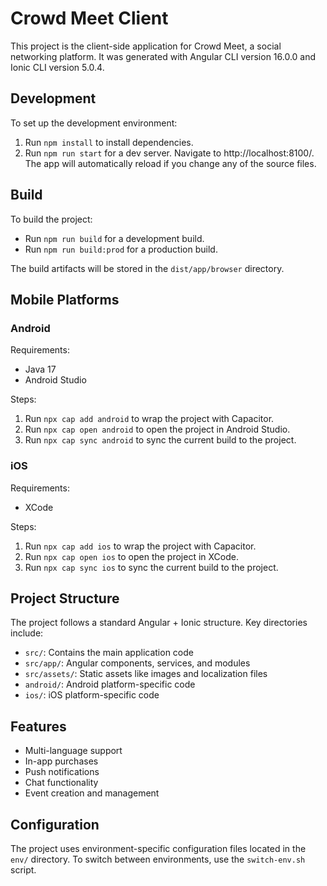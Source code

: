 # Crowd Meet Client

This project is the client-side application for Crowd Meet, a social networking platform. It was generated with Angular CLI version 16.0.0 and Ionic CLI version 5.0.4.

## Development

To set up the development environment:

1. Run `npm install` to install dependencies.
2. Run `npm run start` for a dev server. Navigate to http://localhost:8100/. The app will automatically reload if you change any of the source files.

## Build

To build the project:

- Run `npm run build` for a development build.
- Run `npm run build:prod` for a production build.

The build artifacts will be stored in the `dist/app/browser` directory.

## Mobile Platforms

### Android

Requirements:
- Java 17
- Android Studio

Steps:
1. Run `npx cap add android` to wrap the project with Capacitor.
2. Run `npx cap open android` to open the project in Android Studio.
3. Run `npx cap sync android` to sync the current build to the project.

### iOS

Requirements:
- XCode

Steps:
1. Run `npx cap add ios` to wrap the project with Capacitor.
2. Run `npx cap open ios` to open the project in XCode.
3. Run `npx cap sync ios` to sync the current build to the project.

## Project Structure

The project follows a standard Angular + Ionic structure. Key directories include:

- `src/`: Contains the main application code
- `src/app/`: Angular components, services, and modules
- `src/assets/`: Static assets like images and localization files
- `android/`: Android platform-specific code
- `ios/`: iOS platform-specific code

## Features

- Multi-language support
- In-app purchases
- Push notifications
- Chat functionality
- Event creation and management

## Configuration

The project uses environment-specific configuration files located in the `env/` directory. To switch between environments, use the `switch-env.sh` script.
